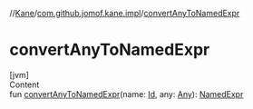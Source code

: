 //[Kane](../index.md)/[com.github.jomof.kane.impl](index.md)/[convertAnyToNamedExpr](convert-any-to-named-expr.md)



# convertAnyToNamedExpr  
[jvm]  
Content  
fun [convertAnyToNamedExpr](convert-any-to-named-expr.md)(name: [Id](index.md#%5Bcom.github.jomof.kane.impl%2FId%2F%2F%2FPointingToDeclaration%2F%5D%2FClasslikes%2F-2004631606), any: [Any](https://kotlinlang.org/api/latest/jvm/stdlib/kotlin/-any/index.html)): [NamedExpr](../com.github.jomof.kane/-named-expr/index.md)  



